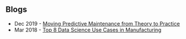 ## Blogs
- Dec 2019 - [Moving Predictive Maintenance from Theory to Practice](https://www.kdnuggets.com/2019/12/mathworks-predictive-maintenance-theory-practice.html)
- Mar 2018 - [Top 8 Data Science Use Cases in Manufacturing](https://activewizards.com/blog/top-8-data-science-use-cases-in-manufacturing/)